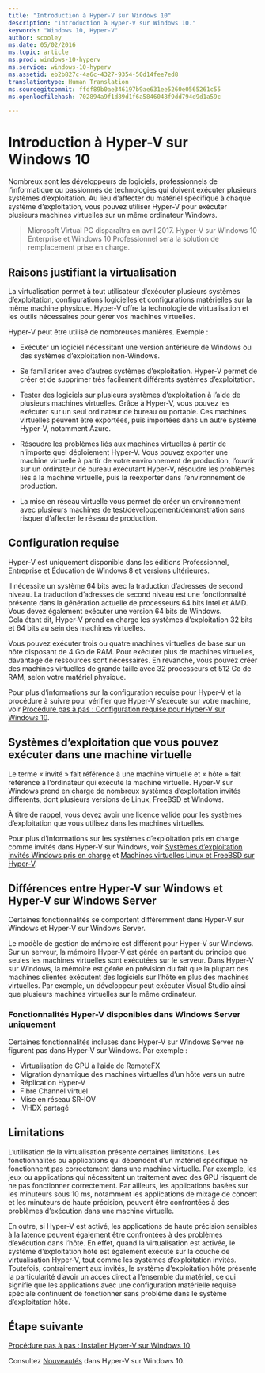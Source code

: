 ```yaml
---
title: "Introduction à Hyper-V sur Windows 10"
description: "Introduction à Hyper-V sur Windows 10."
keywords: "Windows 10, Hyper-V"
author: scooley
ms.date: 05/02/2016
ms.topic: article
ms.prod: windows-10-hyperv
ms.service: windows-10-hyperv
ms.assetid: eb2b827c-4a6c-4327-9354-50d14fee7ed8
translationtype: Human Translation
ms.sourcegitcommit: ffdf89b0ae346197b9ae631ee5260e0565261c55
ms.openlocfilehash: 702894a9f1d89d1f6a5846048f9dd794d9d1a59c

---
```


# Introduction à Hyper-V sur Windows 10

Nombreux sont les développeurs de logiciels, professionnels de l’informatique ou passionnés de technologies qui doivent exécuter plusieurs systèmes d’exploitation.  Au lieu d’affecter du matériel spécifique à chaque système d’exploitation, vous pouvez utiliser Hyper-V pour exécuter plusieurs machines virtuelles sur un même ordinateur Windows.

> Microsoft Virtual PC disparaîtra en avril 2017. Hyper-V sur Windows 10 Enterprise et Windows 10 Professionnel sera la solution de remplacement prise en charge.  

## Raisons justifiant la virtualisation
La virtualisation permet à tout utilisateur d’exécuter plusieurs systèmes d’exploitation, configurations logicielles et configurations matérielles sur la même machine physique.  Hyper-V offre la technologie de virtualisation et les outils nécessaires pour gérer vos machines virtuelles.

Hyper-V peut être utilisé de nombreuses manières. Exemple :

* Exécuter un logiciel nécessitant une version antérieure de Windows ou des systèmes d’exploitation non-Windows. 

* Se familiariser avec d’autres systèmes d’exploitation. Hyper-V permet de créer et de supprimer très facilement différents systèmes d’exploitation.

* Tester des logiciels sur plusieurs systèmes d’exploitation à l’aide de plusieurs machines virtuelles. Grâce à Hyper-V, vous pouvez les exécuter sur un seul ordinateur de bureau ou portable. Ces machines virtuelles peuvent être exportées, puis importées dans un autre système Hyper-V, notamment Azure.

* Résoudre les problèmes liés aux machines virtuelles à partir de n’importe quel déploiement Hyper-V. Vous pouvez exporter une machine virtuelle à partir de votre environnement de production, l’ouvrir sur un ordinateur de bureau exécutant Hyper-V, résoudre les problèmes liés à la machine virtuelle, puis la réexporter dans l’environnement de production. 

* La mise en réseau virtuelle vous permet de créer un environnement avec plusieurs machines de test/développement/démonstration sans risquer d’affecter le réseau de production.

## Configuration requise
Hyper-V est uniquement disponible dans les éditions Professionnel, Entreprise et Éducation de Windows 8 et versions ultérieures.

Il nécessite un système 64 bits avec la traduction d’adresses de second niveau. La traduction d’adresses de second niveau est une fonctionnalité présente dans la génération actuelle de processeurs 64 bits Intel et AMD.  Vous devez également exécuter une version 64 bits de Windows.  
Cela étant dit, Hyper-V prend en charge les systèmes d’exploitation 32 bits et 64 bits au sein des machines virtuelles.

Vous pouvez exécuter trois ou quatre machines virtuelles de base sur un hôte disposant de 4 Go de RAM. Pour exécuter plus de machines virtuelles, davantage de ressources sont nécessaires. En revanche, vous pouvez créer des machines virtuelles de grande taille avec 32 processeurs et 512 Go de RAM, selon votre matériel physique.

Pour plus d’informations sur la configuration requise pour Hyper-V et la procédure à suivre pour vérifier que Hyper-V s’exécute sur votre machine, voir [Procédure pas à pas : Configuration requise pour Hyper-V sur Windows 10](..\quick_start\walkthrough_install.md).


## Systèmes d’exploitation que vous pouvez exécuter dans une machine virtuelle
Le terme « invité » fait référence à une machine virtuelle et « hôte » fait référence à l’ordinateur qui exécute la machine virtuelle. Hyper-V sur Windows prend en charge de nombreux systèmes d’exploitation invités différents, dont plusieurs versions de Linux, FreeBSD et Windows. 

À titre de rappel, vous devez avoir une licence valide pour les systèmes d’exploitation que vous utilisez dans les machines virtuelles. 

Pour plus d’informations sur les systèmes d’exploitation pris en charge comme invités dans Hyper-V sur Windows, voir [Systèmes d’exploitation invités Windows pris en charge](supported_guest_os.md) et [Machines virtuelles Linux et FreeBSD sur Hyper-V](https://technet.microsoft.com/library/dn531030.aspx). 


## Différences entre Hyper-V sur Windows et Hyper-V sur Windows Server
Certaines fonctionnalités se comportent différemment dans Hyper-V sur Windows et Hyper-V sur Windows Server. 

Le modèle de gestion de mémoire est différent pour Hyper-V sur Windows. Sur un serveur, la mémoire Hyper-V est gérée en partant du principe que seules les machines virtuelles sont exécutées sur le serveur. Dans Hyper-V sur Windows, la mémoire est gérée en prévision du fait que la plupart des machines clientes exécutent des logiciels sur l’hôte en plus des machines virtuelles. Par exemple, un développeur peut exécuter Visual Studio ainsi que plusieurs machines virtuelles sur le même ordinateur.

### Fonctionnalités Hyper-V disponibles dans Windows Server uniquement
Certaines fonctionnalités incluses dans Hyper-V sur Windows Server ne figurent pas dans Hyper-V sur Windows. Par exemple :

* Virtualisation de GPU à l’aide de RemoteFX 
* Migration dynamique des machines virtuelles d’un hôte vers un autre
* Réplication Hyper-V
* Fibre Channel virtuel
* Mise en réseau SR-IOV
* .VHDX partagé

## Limitations
L’utilisation de la virtualisation présente certaines limitations. Les fonctionnalités ou applications qui dépendent d’un matériel spécifique ne fonctionnent pas correctement dans une machine virtuelle. Par exemple, les jeux ou applications qui nécessitent un traitement avec des GPU risquent de ne pas fonctionner correctement. Par ailleurs, les applications basées sur les minuteurs sous 10 ms, notamment les applications de mixage de concert et les minuteurs de haute précision, peuvent être confrontées à des problèmes d’exécution dans une machine virtuelle.

En outre, si Hyper-V est activé, les applications de haute précision sensibles à la latence peuvent également être confrontées à des problèmes d’exécution dans l’hôte.  En effet, quand la virtualisation est activée, le système d’exploitation hôte est également exécuté sur la couche de virtualisation Hyper-V, tout comme les systèmes d’exploitation invités. Toutefois, contrairement aux invités, le système d’exploitation hôte présente la particularité d’avoir un accès direct à l’ensemble du matériel, ce qui signifie que les applications avec une configuration matérielle requise spéciale continuent de fonctionner sans problème dans le système d’exploitation hôte.

## Étape suivante
[Procédure pas à pas : Installer Hyper-V sur Windows 10](..\quick_start\walkthrough_install.md) 

Consultez [Nouveautés](whats_new.md) dans Hyper-V sur Windows 10.




<!--HONumber=Oct16_HO4-->


